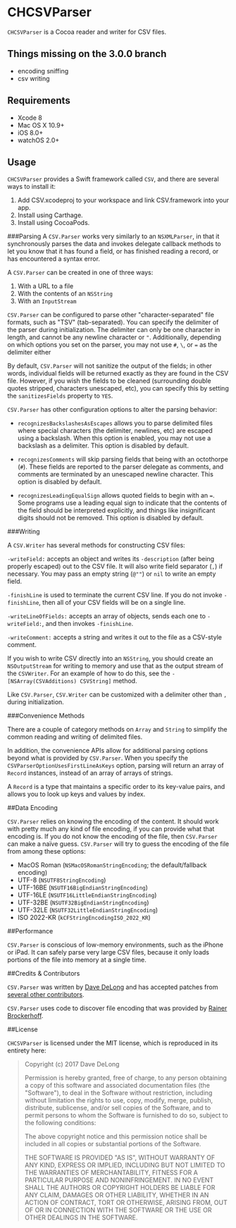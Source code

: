 # CHCSVParser

`CHCSVParser` is a Cocoa reader and writer for CSV files.

## Things missing on the 3.0.0 branch

- encoding sniffing
- csv writing

## Requirements

- Xcode 8
- Mac OS X 10.9+
- iOS 8.0+
- watchOS 2.0+

## Usage

`CHCSVParser` provides a Swift framework called `CSV`, and there are several ways to install it:

1. Add CSV.xcodeproj to your workspace and link CSV.framework into your app.
1. Install using Carthage.
1. Install using CocoaPods.

###Parsing
A `CSV.Parser` works very similarly to an `NSXMLParser`, in that it synchronously parses the data and invokes delegate callback methods to let you know that it has found a field, or has finished reading a record, or has encountered a syntax error.

A `CSV.Parser` can be created in one of three ways:

1. With a URL to a file
2. With the contents of an `NSString`
3. With an `InputStream`

`CSV.Parser` can be configured to parse other "character-separated" file formats, such as "TSV" (tab-separated).  You can specify the delimiter of the parser during initialization.  The delimiter can only be one character in length, and cannot be any newline character or `"`. Additionally, depending on which options you set on the parser, you may not use `#`, `\`, or `=` as the delimiter either

By default, `CSV.Parser` will not sanitize the output of the fields; in other words, individual fields will be returned exactly as they are found in the CSV file.  However, if you wish the fields to be cleaned (surrounding double quotes stripped, characters unescaped, etc), you can specify this by setting the `sanitizesFields` property to `YES`.

`CSV.Parser` has other configuration options to alter the parsing behavior:

- `recognizesBackslashesAsEscapes` allows you to parse delimited files where special characters (the delimiter, newlines, etc) are escaped using a backslash. When this option is enabled, you may not use a backslash as a delimiter. This option is disabled by default.

- `recognizesComments` will skip parsing fields that being with an octothorpe (`#`). These fields are reported to the parser delegate as comments, and comments are terminated by an unescaped newline character. This option is disabled by default.

- `recognizesLeadingEqualSign` allows quoted fields to begin with an `=`. Some programs use a leading equal sign to indicate that the contents of the field should be interpreted explicitly, and things like insignificant digits should not be removed. This option is disabled by default.

###Writing

A `CSV.Writer` has several methods for constructing CSV files:

`-writeField:` accepts an object and writes its `-description` (after being properly escaped) out to the CSV file.  It will also write field separator (`,`) if necessary.  You may pass an empty string (`@""`) or `nil` to write an empty field.

`-finishLine` is used to terminate the current CSV line.  If you do not invoke `-finishLine`, then all of your CSV fields will be on a single line.

`-writeLineOfFields:` accepts an array of objects, sends each one to `-writeField:`, and then invokes `-finishLine`.

`-writeComment:` accepts a string and writes it out to the file as a CSV-style comment.

If you wish to write CSV directly into an `NSString`, you should create an `NSOutputStream` for writing to memory and use that as the output stream of the `CSVWriter`.  For an example of how to do this, see the `-[NSArray(CSVAdditions) CSVString]` method.

Like `CSV.Parser`, `CSV.Writer` can be customized with a delimiter other than `,` during initialization.

###Convenience Methods

There are a couple of category methods on `Array` and `String` to simplify the common reading and writing of delimited files.

In addition, the convenience APIs allow for additional parsing options beyond what is provided by `CSV.Parser`. When you specify the `CSVParserOptionUsesFirstLineAsKeys` option, parsing will return an array of `Record` instances, instead of an array of arrays of strings.

A `Record` is a type that maintains a specific order to its key-value pairs, and allows you to look up keys and values by index.


##Data Encoding

`CSV.Parser` relies on knowing the encoding of the content.  It should work with pretty much any kind of file encoding, if you can provide what that encoding is.  If you do not know the encoding of the file, then `CSV.Parser` can make a naïve guess.  `CSV.Parser` will try to guess the encoding of the file from among these options:

 - MacOS Roman (`NSMacOSRomanStringEncoding`; the default/fallback encoding)
 - UTF-8 (`NSUTF8StringEncoding`)
 - UTF-16BE (`NSUTF16BigEndianStringEncoding`)
 - UTF-16LE (`NSUTF16LittleEndianStringEncoding`)
 - UTF-32BE (`NSUTF32BigEndianStringEncoding`)
 - UTF-32LE (`NSUTF32LittleEndianStringEncoding`)
 - ISO 2022-KR (`kCFStringEncodingISO_2022_KR`)
 
##Performance

`CSV.Parser` is conscious of low-memory environments, such as the iPhone or iPad.  It can safely parse very large CSV files, because it only loads portions of the file into memory at a single time.
 
##Credits & Contributors

`CSV.Parser` was written by [Dave DeLong][1] and has accepted patches from [several other contributors](https://github.com/davedelong/CHCSVParser/graphs/contributors).

`CSV.Parser` uses code to discover file encoding that was provided by [Rainer Brockerhoff][2].

  [1]: http://davedelong.com
  [2]: http://brockerhoff.net
  
##License

`CHCSVParser` is licensed under the MIT license, which is reproduced in its entirety here:


>Copyright (c) 2017 Dave DeLong
>
>Permission is hereby granted, free of charge, to any person obtaining a copy
>of this software and associated documentation files (the "Software"), to deal
>in the Software without restriction, including without limitation the rights
>to use, copy, modify, merge, publish, distribute, sublicense, and/or sell
>copies of the Software, and to permit persons to whom the Software is
>furnished to do so, subject to the following conditions:
>
>The above copyright notice and this permission notice shall be included in
>all copies or substantial portions of the Software.
>
>THE SOFTWARE IS PROVIDED "AS IS", WITHOUT WARRANTY OF ANY KIND, EXPRESS OR
>IMPLIED, INCLUDING BUT NOT LIMITED TO THE WARRANTIES OF MERCHANTABILITY,
>FITNESS FOR A PARTICULAR PURPOSE AND NONINFRINGEMENT. IN NO EVENT SHALL THE
>AUTHORS OR COPYRIGHT HOLDERS BE LIABLE FOR ANY CLAIM, DAMAGES OR OTHER
>LIABILITY, WHETHER IN AN ACTION OF CONTRACT, TORT OR OTHERWISE, ARISING FROM,
>OUT OF OR IN CONNECTION WITH THE SOFTWARE OR THE USE OR OTHER DEALINGS IN
>THE SOFTWARE.
